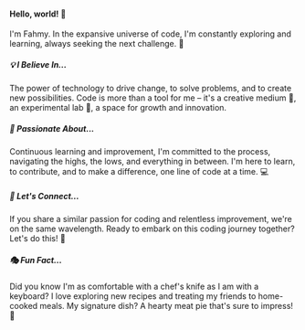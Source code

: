 #### Hello, world! 👋

I'm Fahmy. In the expansive universe of code, I'm constantly exploring and learning, always seeking the next challenge. 🚀

##### 💡 I Believe In...

The power of technology to drive change, to solve problems, and to create new possibilities. Code is more than a tool for me – it's a creative medium 🎨, an experimental lab 🔬, a space for growth and innovation.

##### 🌱 Passionate About...

Continuous learning and improvement, I'm committed to the process, navigating the highs, the lows, and everything in between. I'm here to learn, to contribute, and to make a difference, one line of code at a time. 💻

##### 🤙 Let's Connect...

If you share a similar passion for coding and relentless improvement, we're on the same wavelength. Ready to embark on this coding journey together? Let's do this! 🙌

##### 🎭 Fun Fact...

Did you know I'm as comfortable with a chef's knife as I am with a keyboard? I love exploring new recipes and treating my friends to home-cooked meals. My signature dish? A hearty meat pie that's sure to impress! 🥧

<!--
**fahmyfarahat/fahmyfarahat** is a ✨ _special_ ✨ repository because its `README.md` (this file) appears on your GitHub profile.

Here are some ideas to get you started:

- 🔭 I’m currently working on ...
- 🌱 I’m currently learning ...
- 👯 I’m looking to collaborate on ...
- 🤔 I’m looking for help with ...
- 💬 Ask me about ...
- 📫 How to reach me: ...
- 😄 Pronouns: ...
- ⚡ Fun fact: ...
-->
